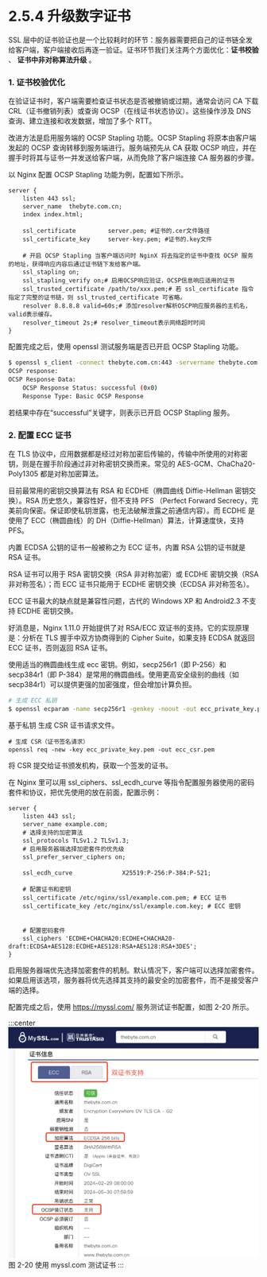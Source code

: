 # 2.5.4 升级数字证书

SSL 层中的证书验证也是一个比较耗时的环节：服务器需要把自己的证书链全发给客户端，客户端接收后再逐一验证。证书环节我们关注两个方面优化：**证书校验** 、 **证书中非对称算法升级** 。

### 1. 证书校验优化

在验证证书时，客户端需要检查证书状态是否被撤销或过期，通常会访问 CA 下载 CRL（证书撤销列表）或查询 OCSP（在线证书状态协议）。这些操作涉及 DNS 查询、建立连接和收发数据，增加了多个 RTT。

改进方法是启用服务端的 OCSP Stapling 功能。OCSP Stapling 将原本由客户端发起的 OCSP 查询转移到服务端进行。服务端预先从 CA 获取 OCSP 响应，并在握手时将其与证书一并发送给客户端，从而免除了客户端连接 CA 服务器的步骤。

以 Nginx 配置 OCSP Stapling 功能为例，配置如下所示。

```nginx configuration
server {
    listen 443 ssl;
    server_name  thebyte.com.cn;
    index index.html;

    ssl_certificate         server.pem; #证书的.cer文件路径
    ssl_certificate_key     server-key.pem; #证书的.key文件

    # 开启 OCSP Stapling 当客户端访问时 NginX 将去指定的证书中查找 OCSP 服务的地址，获得响应内容后通过证书链下发给客户端。
    ssl_stapling on;
    ssl_stapling_verify on;# 启用OCSP响应验证，OCSP信息响应适用的证书
    ssl_trusted_certificate /path/to/xxx.pem;# 若 ssl_certificate 指令指定了完整的证书链，则 ssl_trusted_certificate 可省略。
    resolver 8.8.8.8 valid=60s;# 添加resolver解析OSCP响应服务器的主机名，valid表示缓存。
    resolver_timeout 2s;# resolver_timeout表示网络超时时间
}
```

配置完成之后，使用 openssl 测试服务端是否已开启 OCSP Stapling 功能。

```bash 
$ openssl s_client -connect thebyte.com.cn:443 -servername thebyte.com.cn -status -tlsextdebug < /dev/null 2>&1 | grep "OCSP" 
OCSP response:
OCSP Response Data:
    OCSP Response Status: successful (0x0)
    Response Type: Basic OCSP Response
```
若结果中存在“successful”关键字，则表示已开启 OCSP Stapling 服务。

### 2. 配置 ECC 证书

在 TLS 协议中，应用数据都是经过对称加密后传输的，传输中所使用的对称密钥，则是在握手阶段通过非对称密钥交换而来。常见的 AES-GCM、ChaCha20-Poly1305 都是对称加密算法。

目前最常用的密钥交换算法有 RSA 和 ECDHE（椭圆曲线 Diffie-Hellman 密钥交换）。RSA 历史悠久，兼容性好，但不支持 PFS （Perfect Forward Secrecy，完美前向保密。保证即使私钥泄露，也无法破解泄露之前通信内容）。而 ECDHE 是使用了 ECC（椭圆曲线）的 DH（Diffie-Hellman）算法，计算速度快，支持 PFS。

内置 ECDSA 公钥的证书一般被称之为 ECC 证书，内置 RSA 公钥的证书就是 RSA 证书。

RSA 证书可以用于 RSA 密钥交换（RSA 非对称加密）或 ECDHE 密钥交换（RSA 非对称签名）；而 ECC 证书只能用于 ECDHE 密钥交换（ECDSA 非对称签名）。

ECC 证书最大的缺点就是兼容性问题，古代的 Windows XP 和 Android2.3 不支持 ECDHE 密钥交换。

好消息是，Nginx 1.11.0 开始提供了对 RSA/ECC 双证书的支持。它的实现原理是：分析在 TLS 握手中双方协商得到的 Cipher Suite，如果支持 ECDSA 就返回 ECC 证书，否则返回 RSA 证书。

使用适当的椭圆曲线生成 ecc 密钥。例如，secp256r1（即 P-256）和 secp384r1（即 P-384）是常用的椭圆曲线。使用更高安全级别的曲线（如 secp384r1）可以提供更强的加密强度，但会增加计算负担。

```bash
# 生成 ECC 私钥
$ openssl ecparam -name secp256r1 -genkey -noout -out ecc_private_key.pem
```
基于私钥 生成 CSR 证书请求文件。
```
# 生成 CSR（证书签名请求）
openssl req -new -key ecc_private_key.pem -out ecc_csr.pem
```

将 CSR 提交给证书颁发机构，获取一个签发的证书。

在 Nginx 里可以用 ssl_ciphers、ssl_ecdh_curve 等指令配置服务器使用的密码套件和协议，把优先使用的放在前面，配置示例：

```nginx
server {
    listen 443 ssl;
    server_name example.com;
    # 选择支持的加密算法
    ssl_protocols TLSv1.2 TLSv1.3;
    # 启用服务器端选择加密套件的优先级
    ssl_prefer_server_ciphers on;

    ssl_ecdh_curve              X25519:P-256:P-384:P-521;

    # 配置证书和密钥
    ssl_certificate /etc/nginx/ssl/example.com.pem; # ECC 证书
    ssl_certificate_key /etc/nginx/ssl/example.com.key; # ECC 密钥


    # 配置密码套件
    ssl_ciphers 'ECDHE+CHACHA20:ECDHE+CHACHA20-draft:ECDSA+AES128:ECDHE+AES128:RSA+AES128:RSA+3DES';
}
```

启用服务器端优先选择加密套件的机制。默认情况下，客户端可以选择加密套件。如果启用该选项，服务器将优先选择其支持的最安全的加密套件，而不是接受客户端的选择。


配置完成之后，使用 https://myssl.com/ 服务测试证书配置，如图 2-20 所示。

:::center
  ![](../assets/ssl-test.png)<br/>
 图 2-20 使用 myssl.com 测试证书
:::


[^1]: CRL（Certificate Revocation List）证书撤销列表，是由 CA 机构维护的一个列表，列表中包含已经被吊销的证书序列号和吊销时间
[^2]: OCSP（Online Certificate Status Protocol）在线证书状态协议，是一种改进的证书状态确认方法，用于减轻证书吊销检查的负载和提高数据传输的私密性，相比于 CRL ，OCSP提供了实时验证证书状态的能力。

